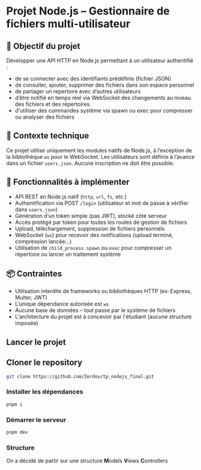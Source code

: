 # Projet Node.js – Gestionnaire de fichiers multi-utilisateur

## 🎯 Objectif du projet

Développer une API HTTP en Node.js permettant à un utilisateur authentifié :
- de se connecter avec des identifiants prédéfinis (fichier JSON)
- de consulter, ajouter, supprimer des fichiers dans son espace personnel
- de partager un repertoire avec d’autres utilisateurs
- d’être notifié en temps réel via WebSocket des changements au niveau des fichiers et des répertoires.
- d'utiliser des commandes système via spawn ou exec pour compresser ou analyser des fichiers

## 📁 Contexte technique

Ce projet utilise uniquement les modules natifs de Node.js, à l’exception de la bibliothèque `ws` pour le WebSocket.
Les utilisateurs sont définis à l’avance dans un fichier `users.json`. Aucune inscription ne doit être possible.

## 📂 Fonctionnalités à implémenter

- API REST en Node.js natif (`http`, `url`, `fs`, etc.)
- Authentification via POST `/login` (utilisateur et mot de passe à vérifier dans `users.json`)
- Génération d’un token simple (pas JWT), stocké côté serveur
- Accès protégé par token pour toutes les routes de gestion de fichiers
- Upload, téléchargement, suppression de fichiers personnels
- WebSocket (`ws`) pour recevoir des notifications (upload terminé, compression lancée…)
- Utilisation de `child_process.spawn` ou `exec` pour compresser un répertoire ou lancer un traitement système

## 📦 Contraintes

- Utilisation interdite de frameworks ou bibliothèques HTTP (ex: Express, Multer, JWT)
- L’unique dépendance autorisée est `ws`
- Aucune base de données – tout passe par le système de fichiers
- L'architecture du projet est à concevoir par l'étudiant (aucune structure imposée)

## Lancer le projet

## Cloner le repository

```bash
git clone https://github.com/Zerdov/tp_nodejs_final.git
```

### Installer les dépendances

```bash
pnpm i
```

### Démarrer le serveur

```bash
pnpm dev
```

### Structure

On a décidé de partir sur une structure **M**odels **V**iews **C**ontrollers
